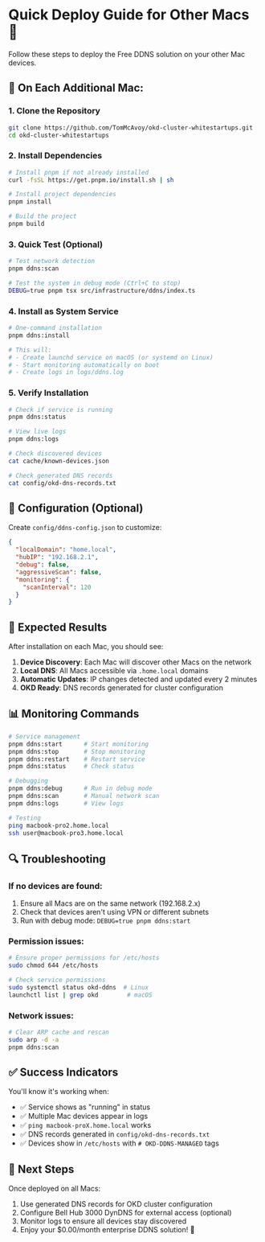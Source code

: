# Quick Deploy Guide for Other Macs 🚀

Follow these steps to deploy the Free DDNS solution on your other Mac devices.

## 🔄 On Each Additional Mac:

### 1. Clone the Repository
```bash
git clone https://github.com/TomMcAvoy/okd-cluster-whitestartups.git
cd okd-cluster-whitestartups
```

### 2. Install Dependencies
```bash
# Install pnpm if not already installed
curl -fsSL https://get.pnpm.io/install.sh | sh

# Install project dependencies
pnpm install

# Build the project
pnpm build
```

### 3. Quick Test (Optional)
```bash
# Test network detection
pnpm ddns:scan

# Test the system in debug mode (Ctrl+C to stop)
DEBUG=true pnpm tsx src/infrastructure/ddns/index.ts
```

### 4. Install as System Service
```bash
# One-command installation
pnpm ddns:install

# This will:
# - Create launchd service on macOS (or systemd on Linux)
# - Start monitoring automatically on boot
# - Create logs in logs/ddns.log
```

### 5. Verify Installation
```bash
# Check if service is running
pnpm ddns:status

# View live logs
pnpm ddns:logs

# Check discovered devices
cat cache/known-devices.json

# Check generated DNS records
cat config/okd-dns-records.txt
```

## 🔧 Configuration (Optional)

Create `config/ddns-config.json` to customize:
```json
{
  "localDomain": "home.local",
  "hubIP": "192.168.2.1",
  "debug": false,
  "aggressiveScan": false,
  "monitoring": {
    "scanInterval": 120
  }
}
```

## 🎯 Expected Results

After installation on each Mac, you should see:

1. **Device Discovery**: Each Mac will discover other Macs on the network
2. **Local DNS**: All Macs accessible via `.home.local` domains
3. **Automatic Updates**: IP changes detected and updated every 2 minutes
4. **OKD Ready**: DNS records generated for cluster configuration

## 📊 Monitoring Commands

```bash
# Service management
pnpm ddns:start      # Start monitoring
pnpm ddns:stop       # Stop monitoring
pnpm ddns:restart    # Restart service
pnpm ddns:status     # Check status

# Debugging
pnpm ddns:debug      # Run in debug mode
pnpm ddns:scan       # Manual network scan
pnpm ddns:logs       # View logs

# Testing
ping macbook-pro2.home.local
ssh user@macbook-pro3.home.local
```

## 🔍 Troubleshooting

### If no devices are found:
1. Ensure all Macs are on the same network (192.168.2.x)
2. Check that devices aren't using VPN or different subnets
3. Run with debug mode: `DEBUG=true pnpm ddns:start`

### Permission issues:
```bash
# Ensure proper permissions for /etc/hosts
sudo chmod 644 /etc/hosts

# Check service permissions
sudo systemctl status okd-ddns  # Linux
launchctl list | grep okd        # macOS
```

### Network issues:
```bash
# Clear ARP cache and rescan
sudo arp -d -a
pnpm ddns:scan
```

## ✅ Success Indicators

You'll know it's working when:
- ✅ Service shows as "running" in status
- ✅ Multiple Mac devices appear in logs
- ✅ `ping macbook-proX.home.local` works
- ✅ DNS records generated in `config/okd-dns-records.txt`
- ✅ Devices show in `/etc/hosts` with `# OKD-DDNS-MANAGED` tags

## 🎉 Next Steps

Once deployed on all Macs:
1. Use generated DNS records for OKD cluster configuration
2. Configure Bell Hub 3000 DynDNS for external access (optional)
3. Monitor logs to ensure all devices stay discovered
4. Enjoy your $0.00/month enterprise DDNS solution! 🎯